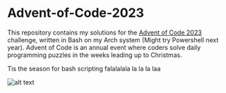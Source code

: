# Advent-of-Code-2023
This repository contains my solutions for the [Advent of Code 2023](https://adventofcode.com/) challenge, written in Bash on my Arch system (Might try Powershell next year). Advent of Code is an annual event where coders solve daily programming puzzles in the weeks leading up to Christmas.

Tis the season for bash scripting falalalala la la la laa


![alt text](https://user-images.githubusercontent.com/46886724/145045869-97cb7298-bb88-4d10-9e43-099a943d894c.png)
